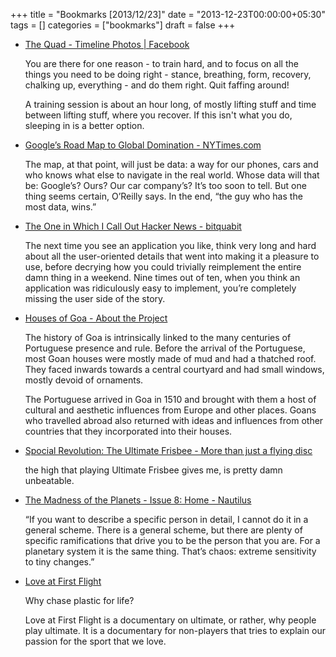 +++
title = "Bookmarks [2013/12/23]"
date = "2013-12-23T00:00:00+05:30"
tags = []
categories = ["bookmarks"]
draft = false
+++

-   [The Quad - Timeline Photos | Facebook](https://www.facebook.com/photo.php?fbid=668783136478484&l=67fdeeba98)

    You are there for one reason - to train hard, and to focus on all
    the things you need to be doing right - stance, breathing, form,
    recovery, chalking up, everything - and do them right. Quit faffing
    around!

    A training session is about an hour long, of mostly lifting stuff
    and time between lifting stuff, where you recover. If this isn't
    what you do, sleeping in is a better option.

-   [Google’s Road Map to Global Domination - NYTimes.com](http://mobile.nytimes.com/2013/12/15/magazine/googles-plan-for-global-domination-dont-ask-why-ask-where.html)

    The map, at that point, will just be data: a way for our phones,
    cars and who knows what else to navigate in the real world. Whose
    data will that be: Google’s? Ours? Our car company’s? It’s too soon
    to tell. But one thing seems certain, O’Reilly says. In the end,
    “the guy who has the most data, wins.”

-   [The One in Which I Call Out Hacker News - bitquabit](http://bitquabit.com/post/one-which-i-call-out-hacker-news/)

    The next time you see an application you like, think very long and
    hard about all the user-oriented details that went into making it a
    pleasure to use, before decrying how you could trivially reimplement
    the entire damn thing in a weekend. Nine times out of ten, when you
    think an application was ridiculously easy to implement, you’re
    completely missing the user side of the story.

-   [Houses of Goa - About the Project](http://housesofgoa.com/about.html)

    The history of Goa is intrinsically linked to the many centuries of
    Portuguese presence and rule. Before the arrival of the Portuguese,
    most Goan houses were mostly made of mud and had a thatched
    roof. They faced inwards towards a central courtyard and had small
    windows, mostly devoid of ornaments.

    The Portuguese arrived in Goa in 1510 and brought with them a host
    of cultural and aesthetic influences from Europe and other
    places. Goans who travelled abroad also returned with ideas and
    influences from other countries that they incorporated into their
    houses.

-   [Spocial Revolution: The Ultimate Frisbee - More than just a flying disc](http://thealternative.in/inclusivity/spocial-revolution-the-ultimate-frisbee-more-than-just-a-flying-disc/)

    the high that playing Ultimate Frisbee gives me, is pretty damn
    unbeatable.

-   [The Madness of the Planets - Issue 8: Home - Nautilus](http://nautil.us/issue/8/home/the-madness-of-the-planets?utm_source=RSS_Feed&utm_medium=RSS&utm_campaign=RSS_Syndication)

    “If you want to describe a specific person in detail, I cannot do it
    in a general scheme. There is a general scheme, but there are plenty
    of specific ramifications that drive you to be the person that you
    are. For a planetary system it is the same thing. That’s chaos:
    extreme sensitivity to tiny changes.”

-   [Love at First Flight](http://vimeo.com/45798267)

    Why chase plastic for life?

    Love at First Flight is a documentary on ultimate, or rather, why
    people play ultimate. It is a documentary for non-players that tries
    to explain our passion for the sport that we love.
